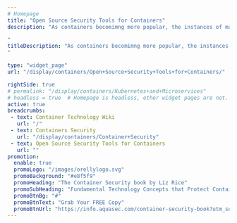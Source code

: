 ```yaml
---
# Homepage
title: "Open Source Security Tools for Containers"
description: "As containers becomimng more popular, the instances of malware are increasing. Securing containers is a top priority for DevOps engineers. This page gathers resources about open source security tools for containers such as: kube-bench, kube-hunter, Clair and more.

"
titleDescription: "As containers becomimng more popular, the instances of malware are increasing. Securing containers is a top priority for DevOps engineers. This page gathers resources about open source security tools for containers such as: kube-bench, kube-hunter, Clair and more.
" 

type: "widget_page"
url: "/display/containers/Open+Source+Security+Tools+for+Containers/" 

rightSide: true 
# permalink: "/display/containers/Kubernetes+and+Microservices"
# headless = true  # Homepage is headless, other widget pages are not.
active: true
breadcrumbs:
 - text: Container Technology Wiki
   url: "/"
 - text: Containers Security
   url: "/display/containers/Container+Security"
 - text: Open Source Security Tools for Containers
   url: ""
promotion:
  enable: true
  promoLogo: "/images/orellylogo.svg"
  promoBackground: "#e8f5f9"
  promoHeading: "The Container Security book by Liz Rice"
  promoSubHeading: "Fundamental Technology Concepts that Protect Containerized Applications"
  promoBtnBg: "#"
  promoBtnText: "Grab Your FREE Copy"
  promoBtnUrl: "https://info.aquasec.com/container-security-book?utm_source=wiki"
---
```


